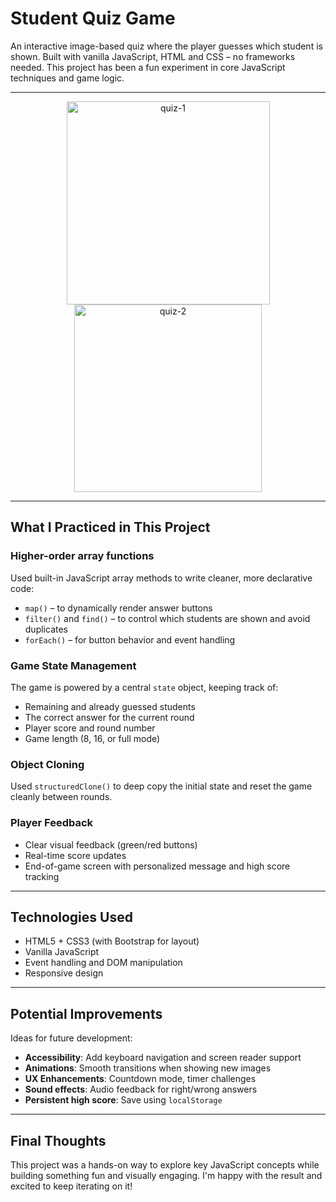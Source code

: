 # Student Quiz Game

An interactive image-based quiz where the player guesses which student is shown. Built with vanilla JavaScript, HTML and CSS – no frameworks needed. This project has been a fun experiment in core JavaScript techniques and game logic.

---

<p float="left" align="center">
  <img src="https://github.com/user-attachments/assets/5caeb634-3cfa-428c-be88-5d8e0d33fdf1" alt="quiz-1" width="325"/>
  <img src="https://github.com/user-attachments/assets/6131737a-4789-472d-a790-671b78454c1e" alt="quiz-2" width="300"/>
</p>

---

## What I Practiced in This Project

### Higher-order array functions
Used built-in JavaScript array methods to write cleaner, more declarative code:
- `map()` – to dynamically render answer buttons
- `filter()` and `find()` – to control which students are shown and avoid duplicates
- `forEach()` – for button behavior and event handling

### Game State Management
The game is powered by a central `state` object, keeping track of:
- Remaining and already guessed students
- The correct answer for the current round
- Player score and round number
- Game length (8, 16, or full mode)

### Object Cloning
Used `structuredClone()` to deep copy the initial state and reset the game cleanly between rounds.

### Player Feedback
- Clear visual feedback (green/red buttons)
- Real-time score updates
- End-of-game screen with personalized message and high score tracking

---

## Technologies Used

- HTML5 + CSS3 (with Bootstrap for layout)
- Vanilla JavaScript
- Event handling and DOM manipulation
- Responsive design

---

## Potential Improvements

Ideas for future development:

- **Accessibility**: Add keyboard navigation and screen reader support
- **Animations**: Smooth transitions when showing new images
- **UX Enhancements**: Countdown mode, timer challenges
- **Sound effects**: Audio feedback for right/wrong answers
- **Persistent high score**: Save using `localStorage`

---

## Final Thoughts

This project was a hands-on way to explore key JavaScript concepts while building something fun and visually engaging. I'm happy with the result and excited to keep iterating on it!
